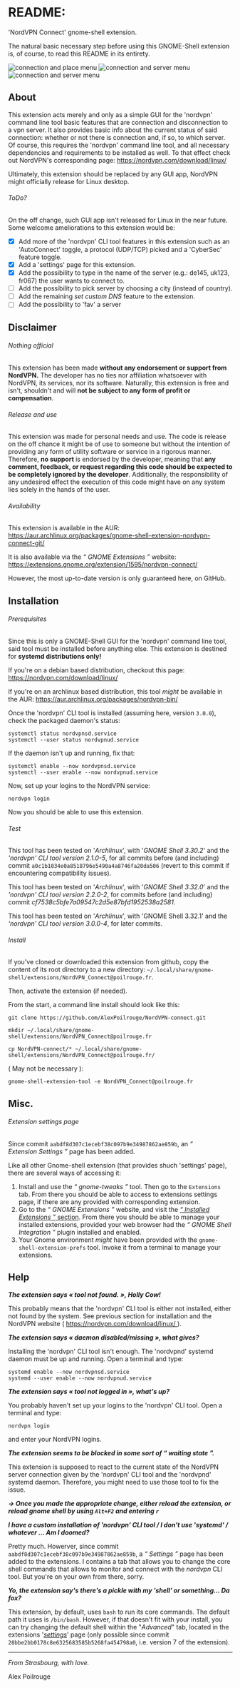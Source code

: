 # README:

'NordVPN Connect' gnome-shell extension.

The natural basic necessary step before using this GNOME-Shell extension is, of course, to read this README in its entirety.

![connection and place menu](img/applet_places.png) ![connection and server menu](img/applet_server.png) ![connection and server menu](img/applet_settings.png)

## About

This extension acts merely and only as a simple GUI for the 'nordvpn' command
line tool basic features that are connection and disconnection to a vpn server.
It also provides basic info about the current status of said connection: whether
or not there is connection and, if so, to which server.
Of course, this requires the 'nordvpn' command line tool, and all necessary
dependencies and requirements to be installed as well. To that effect check out
NordVPN's corresponding page: https://nordvpn.com/download/linux/

Ultimately, this extension should be replaced by any GUI app, NordVPN might officially release for Linux desktop.

###### ToDo?

On the off change, such GUI app isn't released for Linux in the near future. Some welcome ameliorations to this extension would be:
- [x] Add more of the 'nordvpn' CLI tool features in this extension such as an 'AutoConnect' toggle, a protocol (UDP/TCP) picked and a 'CyberSec' feature toggle.
- [x] Add a 'settings' page for this extension.
- [x] Add the possibility to type in the name of the server (e.g.: de145, uk123, fr067) the user wants to connect to.
- [ ] Add the possibility to pick server by choosing a city (instead of country).
- [ ] Add the remaining *set custom DNS* feature to the extension.
- [ ] Add the possibility to 'fav' a server

## Disclaimer

###### Nothing official

This extension has been made **without any endorsement or support from NordVPN.**
The developer has no ties nor affiliation whatsoever with NordVPN, its
services, nor its software.
Naturally, this extension is free and isn't, shouldn't and will **not be
subject to any form of profit or compensation**.


###### Release and use

This extension was made for personal needs and use. The code is release on the
off chance it might be of use to someone but without the intention of providing
any form of utility software or service in a rigorous manner.
Therefore, **no support** is endorsed by the developer, meaning that **any
comment, feedback, or request regarding this code should be expected to be completely
ignored by the developer**.
Additionally, the responsibility of any undesired effect the execution of this
code might have on any system lies solely in the hands of the user.


###### Availability

This extension is available in the AUR: https://aur.archlinux.org/packages/gnome-shell-extension-nordvpn-connect-git/

It is also available via the *“ GNOME Extensions ”* website: https://extensions.gnome.org/extension/1595/nordvpn-connect/

However, the most up-to-date version is only guaranteed here, on GitHub.


## Installation

###### Prerequisites

Since this is only a GNOME-Shell GUI for the 'nordvpn' command line tool, said
tool must be installed before anything else. This extension is destined for
**systemd distributions only!**

If you're on a debian based distribution, checkout this page: https://nordvpn.com/download/linux/

If you're on an archlinux based distribution, this tool *might* be available in
the AUR: https://aur.archlinux.org/packages/nordvpn-bin/

Once the 'nordvpn' CLI tool is installed (assuming here, version `3.0.0`), check the packaged daemon's status:

    systemctl status nordvpnsd.service
    systemctl --user status nordvpnud.service
    
If the daemon isn't up and running, fix that:

    systemctl enable --now nordvpnsd.service
    systemctl --user enable --now nordvpnud.service
    
Now, set up your logins to the NordVPN service:

	nordvpn login
    
Now you should be able to use this extension.


###### Test

This tool has been tested on '*Archlinux*', with '*GNOME Shell 3.30.2*' and the *'nordvpn' CLI tool version 2.1.0-5*, for all commits before (and including) commit `a0c1b1034e0a8518796e5490a4a8746fa20da506` (revert to this commit if encountering compatibility issues).

This tool has been tested on '*Archlinux*', with '*GNOME Shell 3.32.0*' and the *'nordvpn' CLI tool version 2.2.0-2*, for commits before (and including) commit *cf7538c5bfe7a09547c2d5e87bfd1952538a2581*.

This tool has been tested on '*Archlinux*', with 'GNOME Shell 3.32.1' and the *'nordvpn' CLI tool version 3.0.0-4*, for later commits.


###### Install

If you've cloned or downloaded this extension from github, copy the content of its root directory to a new directory: `~/.local/share/gnome-shell/extensions/NordVPN_Connect@poilrouge.fr`.

Then, activate the extension (if needed).


From the start, a command line install should look like this:

`git clone https://github.com/AlexPoilrouge/NordVPN-connect.git`

`mkdir ~/.local/share/gnome-shell/extensions/NordVPN_Connect@poilrouge.fr`

`cp NordVPN-connect/* ~/.local/share/gnome-shell/extensions/NordVPN_Connect@poilrouge.fr/`

( May not be necessary ):

`gnome-shell-extension-tool -e NordVPN_Connect@poilrouge.fr`


## Misc.

###### Extension settings page

Since commit `aabdf8d307c1ecebf38c097b9e34987862ae859b`, an *“ Extension Settings ”* page has been added.

Like all other Gnome-shell extension (that provides shuch 'settings' page), there are several ways of accessing it:
1. Install and use the *“ gnome-tweaks ”* tool. Then go to the `Extensions` tab. From there you should be able to access to extensions settings page, if there are any provided with corresponding extension.
2. Go to the *“ GNOME Extensions ”* website, and visit the [*“ Installed Extensions ”* section](https://extensions.gnome.org/local/). From there you should be able to manage your installed extensions, provided your web browser had the *“ GNOME Shell Integration ”* plugin installed and enabled.
3. Your Gnome environment *might* have been provided with the `gnome-shell-extension-prefs` tool. Invoke it from a terminal to manage your extensions.



## Help

***The extension says « tool not found. », Holly Cow!***

  This probably means that the 'nordvpn' CLI tool is either not installed, either not found by the system. See previous section for installation and the NordVPN website ( https://nordvpn.com/download/linux/ ).

***The extension says « daemon disabled/missing », what gives?***

  Installing the 'nordvpn' CLI tool isn't enough. The 'nordvpnd' systemd daemon must be up and running. Open a terminal and type:
  
    systemd enable --now nordvpnsd.service
    systemd --user enable --now nordvpnud.service

***The extension says « tool not logged in », what's up?***

  You probably haven't set up your logins to the 'nordvpn' CLI tool. Open a terminal and type:
  
    nordvpn login
    
and enter your NordVPN logins.

***The extension seems to be blocked in some sort of “ waiting state ”.***

  This extension is supposed to react to the current state of the NordVPN server connection given by the 'nordvpn' CLI tool and the 'nordvpnd' systemd daemon. Therefore, you might need to use those tool to fix the issue.


***-> Once you made the appropriate change, either reload the extension, or reload gnome shell by using `Alt+F2` and entering `r`***

***I have a custom installation of 'nordvpn' CLI tool / I don't use 'systemd' / whatever … Am I doomed?***

  Pretty much. Howerver, since commit `aabdf8d307c1ecebf38c097b9e34987862ae859b`, a *“ Settings ”* page has been added to the extensions. I contains a tab that allows you to change the core shell commands that allows to monitor and connect with the *nordvpn* CLI tool. But you're on your own from there, sorry.

***Yo, the extension say's there's a pickle with my 'shell' or something… Da fox?***

  This extension, by default, uses `bash` to run its core commands. The default path it uses is `/bin/bash`. However, if that doesn't fit with your install, you can try changing the default shell within the "*Advanced*" tab, located in the extensions '*[settings](#extension-settings-page)*' page (only possible since commit `28bbe2bb0178c8e6325683585b5268fa454798a0`, i.e. version 7 of the extension).




***

*From Strasbourg, with love.*

Alex Poilrouge
